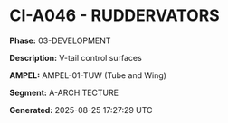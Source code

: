 # CI-A046 - RUDDERVATORS

**Phase:** 03-DEVELOPMENT

**Description:** V-tail control surfaces

**AMPEL:** AMPEL-01-TUW (Tube and Wing)

**Segment:** A-ARCHITECTURE

**Generated:** 2025-08-25 17:27:29 UTC
